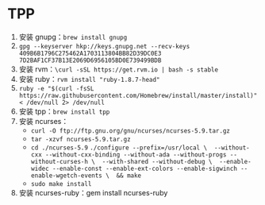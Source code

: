 TPP
===

1. 安装 gnupg：`brew install gnupg`
2. `gpg --keyserver hkp://keys.gnupg.net --recv-keys 409B6B1796C275462A1703113804BB82D39DC0E3 7D2BAF1CF37B13E2069D6956105BD0E739499BDB`
3. 安装 rvm：`\curl -sSL https://get.rvm.io | bash -s stable`
4. 安装 ruby：`rvm install "ruby-1.8.7-head"`
5. `ruby -e "$(curl -fsSL https://raw.githubusercontent.com/Homebrew/install/master/install)" < /dev/null 2> /dev/null`
6. 安装 tpp：`brew install tpp`
7. 安装 ncurses：
    - `curl -O ftp://ftp.gnu.org/gnu/ncurses/ncurses-5.9.tar.gz` 
    - `tar -xzvf ncurses-5.9.tar.gz` 
    - `cd ./ncurses-5.9`
    `./configure --prefix=/usr/local \ 
    --without-cxx --without-cxx-binding --without-ada --without-progs --without-curses-h \ 
    --with-shared --without-debug \ 
    --enable-widec --enable-const --enable-ext-colors --enable-sigwinch --enable-wgetch-events \ 
    && make`
    - `sudo make install`
8. 安装 ncurses-ruby：gem install ncurses-ruby
  